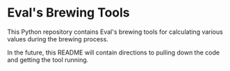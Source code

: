 # Eval's Brewing Tools

This Python repository contains Eval's brewing tools for calculating various values during the brewing process.

In the future, this README will contain directions to pulling down the code and getting the tool running.
